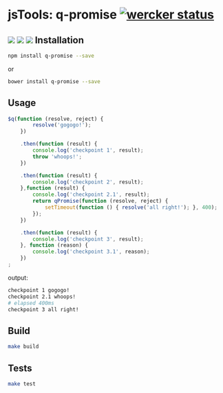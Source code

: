 jsTools: q-promise [![wercker status](https://app.wercker.com/status/be7db1dae8daa1a31b992c75d8c9cf83/s "wercker status")](https://app.wercker.com/project/bykey/be7db1dae8daa1a31b992c75d8c9cf83)
==================
[![](https://img.shields.io/npm/v/q-promise.svg)](https://www.npmjs.com/package/q-promise) [![](https://img.shields.io/bower/v/q-promise.svg)](http://bower.io/search/?q=q-promise) [![](https://img.shields.io/npm/dm/q-promise.svg)](https://www.npmjs.com/package/q-promise)
Installation
------------
```.sh
npm install q-promise --save
```
  or
```.sh
bower install q-promise --save
```
Usage
-----
```.js
$q(function (resolve, reject) {
        resolve('gogogo!');
    })

    .then(function (result) {
        console.log('checkpoint 1', result);
        throw 'whoops!';
    })

    .then(function (result) {
        console.log('checkpoint 2', result);
    },function (result) {
        console.log('checkpoint 2.1', result);
        return qPromise(function (resolve, reject) {
            setTimeout(function () { resolve('all right!'); }, 400);
        });
    })

    .then(function (result) {
        console.log('checkpoint 3', result);
    }, function (reason) {
        console.log('checkpoint 3.1', reason);
    })
;
```
output:
```.sh
checkpoint 1 gogogo!
checkpoint 2.1 whoops!
# elapsed 400ms
checkpoint 3 all right!
```

Build
-----
``` sh
make build
```

Tests
-----
``` sh
make test
```
